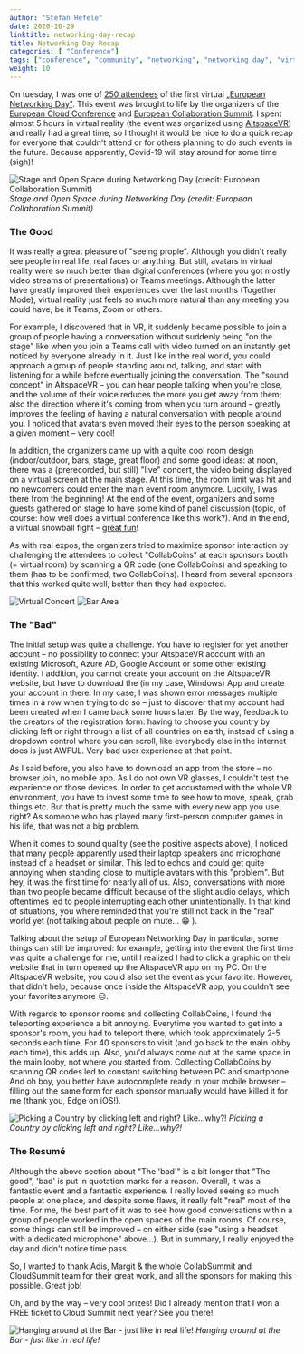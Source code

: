 ```yaml
---
author: "Stefan Hefele"
date: 2020-10-29
linktitle: networking-day-recap
title: Networking Day Recap
categories: [ "Conference"]
tags: ["conference", "community", "networking", "networking day", "virtual reality", "altspace vr", "collabsummit", "cloudsummit"]
weight: 10
---
```


On tuesday, I was one of [250 attendees](https://twitter.com/collabsummit/status/1321405236171427842?s=20) of the first virtual [„European Networking Day"](https://www.networkingday.eu/). This event was brought to life by the organizers of the [European Cloud Conference](https://www.cloudsummit.eu/en/) and [European Collaboration Summit](https://www.collabsummit.eu/en/). I spent almost 5 hours in virtual reality (the event was organized using [AltspaceVR](https://altvr.com/)) and really had a great time, so I thought it would be nice to do a quick recap for everyone that couldn't attend or for others planning to do such events in the future. Because apparently, Covid-19 will stay around for some time (sigh)!

![Stage and Open Space during Networking Day (credit: European Collaboration Summit)](/NetworkingDay-1.jpg "Networking Day Hangout Area")
*Stage and Open Space during Networking Day (credit: European Collaboration Summit)*

### The Good

It was really a great pleasure of "seeing prople". Although you didn't really see people in real life, real faces or anything. But still, avatars in virtual reality were so much better than digital conferences (where you got mostly video streams of presentations) or Teams meetings. Although the latter have greatly improved their experiences over the last months (Together Mode), virtual reality just feels so much more natural than any meeting you could have, be it Teams, Zoom or others.

For example, I discovered that in VR, it suddenly became possible to join a group of people having a conversation without suddenly being "on the stage" like when you join a Teams call with video turned on an instantly get noticed by everyone already in it. Just like in the real world, you could approach a group of people standing around, talking, and start with listening for a while before eventually joining the conversation. The "sound concept" in AltspaceVR – you can hear people talking when you're close, and the volume of their voice reduces the more you get away from them; also the direction where it's coming from when you turn around – greatly improves the feeling of having a natural conversation with people around you. I noticed that avatars even moved their eyes to the person speaking at a given moment – very cool!

In addition, the organizers came up with a quite cool room design (indoor/outdoor, bars, stage, great floor) and some good ideas: at noon, there was a (prerecorded, but still) "live" concert, the video being displayed on a virtual screen at the main stage. At this time, the room limit was hit and no newcomers could enter the main event room anymore. Luckily, I was there from the beginning! At the end of the event, organizers and some guests gathered on stage to have some kind of panel discussion (topic, of course: how well does a virtual conference like this work?). And in the end, a virtual snowball fight – [great fun](https://twitter.com/HeSteIT/status/1321078444692746240?s=20)!

As with real expos, the organizers tried to maximize sponsor interaction by challenging the attendees to collect "CollabCoins" at each sponsors booth (= virtual room) by scanning a QR code (one CollabCoins) and speaking to them (has to be confirmed, two CollabCoins). I heard from several sponsors that this worked quite well, better than they had expected.

![](/NetworkingDay-2.png "Virtual Concert")
![](/NetworkingDay-3.png "Bar Area")

### The "Bad"

The initial setup was quite a challenge. You have to register for yet another account – no possibility to connect your AltspaceVR account with an existing Microsoft, Azure AD, Google Account or some other existing identity. I addition, you cannot create your account on the AltspaceVR website, but have to download the (in my case, Windows) App and create your account in there. In my case, I was shown error messages multiple times in a row when trying to do so – just to discover that my account had been created when I came back some hours later. By the way, feedback to the creators of the registration form: having to choose you country by clicking left or right through a list of all countries on earth, instead of using a dropdown control where you can scroll, like everybody else in the internet does is just AWFUL. Very bad user experience at that point.

As I said before, you also have to download an app from the store – no browser join, no mobile app. As I do not own VR glasses, I couldn't test the experience on those devices. In order to get accustomed with the whole VR environment, you have to invest some time to see how to move, speak, grab things etc. But that is pretty much the same with every new app you use, right? As someone who has played many first-person computer games in his life, that was not a big problem.

When it comes to sound quality (see the positive aspects above), I noticed that many people apparently used their laptop speakers and microphone instead of a headset or similar. This led to echos and could get quite annoying when standing close to multiple avatars with this "problem". But hey, it was the first time for nearly all of us. Also, conversations with more than two people became difficult because of the slight audio delays, which oftentimes led to people interrupting each other unintentionally. In that kind of situations, you where reminded that you're still not back in the "real" world yet (not talking about people on mute… 😁 ).

Talking about the setup of European Networking Day in particular, some things can still be improved: for example, getting into the event the first time was quite a challenge for me, until I realized I had to click a graphic on their website that in turn opened up the AltspaceVR app on my PC. On the AltspaceVR website, you could also set the event as your favorite. However, that didn't help, because once inside the AltspaceVR app, you couldn't see your favorites anymore 😑.

With regards to sponsor rooms and collecting CollabCoins, I found the teleporting experience a bit annoying. Everytime you wanted to get into a sponsor's room, you had to teleport there, which took approximately 2-5 seconds each time. For 40 sponsors to visit (and go back to the main lobby each time), this adds up. Also, you'd always come out at the same space in the main looby, not where you started from. Collecting CollabCoins by scanning QR codes led to constant switching between PC and smartphone. And oh boy, you better have autocomplete ready in your mobile browser – filling out the same form for each sponsor manually would have killed it for me (thank you, Edge on iOS!).

![Picking a Country by clicking left and right? Like...why?!](/NetworkingDay-4.png "Altspace VR Registration Form")
*Picking a Country by clicking left and right? Like...why?!*

### The Resumé

Although the above section about "The 'bad'" is a bit longer that "The good", 'bad' is put in quotation marks for a reason. Overall, it was a fantastic event and a fantastic experience. I really loved seeing so much people at one place, and despite some flaws, it really felt "real" most of the time. For me, the best part of it was to see how good conversations within a group of people worked in the open spaces of the main rooms.
Of course, some things can still be improved – on either side (see "using a headset with a dedicated microphone" above…). But in summary, I really enjoyed the day and didn't notice time pass.

So, I wanted to thank Adis, Margit & the whole CollabSummit and CloudSummit team for their great work, and all the sponsors for making this possible. Great job!

Oh, and by the way – very cool prizes! Did I already mention that I won a FREE ticket to Cloud Summit next year? See you there!

![Hanging around at the Bar - just like in real life!](/NetworkingDay-5.png "Altspace VR Bar Hangout")
*Hanging around at the Bar - just like in real life!*